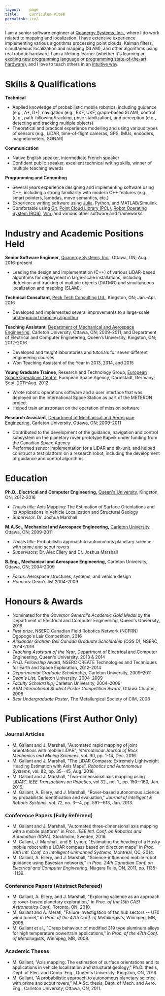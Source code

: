 ```yaml
---
layout:    page
title:     Curriculum Vitae
permalink: /cv/
---
```

I am a senior software engineer at [Quanergy Systems, Inc.](http://www.quanergy.com), where I do work related to mapping and localization. I have extensive experience implementing various algorithms processing point clouds, Kalman filters, simultaneous localization and mapping (SLAM), and other algorithms using real robotic hardware. I am a lifelong learner (whether it's learning an [exciting new programming language](http://julialang.org) or [programming state-of-the-art hardware](https://www.google.com/atap/project-tango/)), and I love to teach others in an [intuitive way](/2015/10/14/how-i-learn/).

# Skills & Qualifications

**Technical**

* Applied knowledge of probabilistic mobile robotics, including guidance (e.g., A\*, D\*), navigation (e.g., EKF, UKF, graph-based SLAM), control (e.g., path-following/tracking, pose stabilization), and perception (e.g., detecting and tracking multiple objects)
* Theoretical and practical experience modelling and using various types of sensors (e.g., LiDAR, time-of-flight cameras, GPS, IMUs, encoders, magnetometers, SONAR)

**Communication**

* Native English speaker, intermediate French speaker
* Confident public speaker, excellent technical writing skills, winner of multiple teaching awards

**Programming and Computing**

* Several years experience designing and implementing software using C++, including a strong familiarity with modern C++ features (e.g., smart pointers, lambdas, move semantics, etc.)
* Experience writing software using [Julia](http://julialang.org), Python, and MATLAB/Simulink
* Comfortable using [Git](https://git-scm.com), [Point Cloud Library (PCL)](http://pointclouds.org), [Robot Operating System (ROS)](http://www.ros.org), [Vim](http://www.vim.org), and various other software and frameworks 

# Industry and Academic Positions Held

**Senior Software Engineer**, [Quanergy Systems, Inc.](http://www.quanergy.com), Ottawa, ON; Aug. 2016-present

* Leading the design and implementation (C++) of various LiDAR-based algorithms for deployment in large-scale installations, including detection and tracking of multiple objects (DATMO) and simultaneous localization and mapping (SLAM).

**Technical Consultant**, [Peck Tech Consulting Ltd.](http://pecktech.ca), Kingston, ON; Jan.-Apr. 2016

* Developed and implemented several improvements to a large-scale [underground mapping algorithm](http://ugpsrapidmapper.com)

**Teaching Assistant**, [Department of Mechanical and Aerospace Engineering](https://carleton.ca/mae/), Carleton University, Ottawa, ON; 2009–2011, and Department of Electrical and Computer Engineering, Queen’s University, Kingston, ON; 2012–2016

* Developed and taught laboratories and tutorials for seven different engineering courses
* Won Teaching Assistant of the Year in 2013, 2014, and 2015

**Young Graduate Trainee**, Research and Technology Group, [European Space Operations Centre](http://www.esa.int/About_Us/ESOC), European Space Agency, Darmstadt, Germany; Sept. 2011–Aug. 2012

* Wrote robotic operations software and a user interface that was deployed on the International Space Station as part of the METERON project
* Helped train an astronaut on the operation of mission software

**Research Assistant**, [Department of Mechanical and Aerospace Engineering](https://carleton.ca/mae/), Carleton University, Ottawa, ON; 2009–2011

* Contributed to the development of the guidance, navigation and control subsystem on the planetary rover prototype Kapvik under funding from the Canadian Space Agency 
* Performed sensor implementation for a LiDAR and tilt-unit, and helped construct a test platform on a research robot, including the development of guidance and control algorithms 

# Education

**Ph.D., Electrical and Computer Engineering,** [Queen's University](http://www.queensu.ca), Kingston, ON; 2012-2016

* *Thesis title:* Axis Mapping: The Estimation of Surface Orientations and its Applications in Vehicle Localization and Structural Geology
* *Supervisor:* Dr. Joshua Marshall

**M.A.Sc., Mechanical and Aerospace Engineering,** [Carleton University](http://www.carleton.ca), Ottawa, ON; 2009-2011

* *Thesis title:* Probabilistic approach to autonomous planetary science with prime and scout rovers
* *Supervisors:* Dr. Alex Ellery and Dr. Joshua Marshall

**B.Eng., Mechanical and Aerospace Engineering,** Carleton University, Ottawa, ON; 2004-2009

* *Focus:* Aerospace structures, systems, and vehicle design
* *Honours:* Dean's list 2004-2009

# Honours & Awards

* Nominated for the *Governor General's Academic Gold Medal* by the Department of Electrical and Computer Engineering, Queen's University, 2016
* *First prize*, NSERC Canadian Field Robotics Network (NCFRN) Ogopogo's Lair Competition, 2016
* *Alexander Graham Bell Canada Graduate Scholarship (CGS D)*, NSERC, 2014-2016
* *Teaching Assistant of the Year*, Department of Electrical and Computer Engineering, Queen's University, 2013 & 2014
* *Ph.D. Fellowship Award*, NSERC CREATE Technologies and Techniques for Earth and Space Exploration, 2012–2014
* *Departmental Graduate Scholarship*, Carleton University, 2009–2011
* *Dean's List*, Carleton University, 2004–2009
* *Faculty Scholarship*, Carleton University, 2004–2009
* *ASM International Student Poster Competition Award*, Ottawa Chapter, 2008
* *Best Undergraduate Poster*, The Metallurgical Society of CIM, 2008

# Publications (First Author Only)

### Journal Articles
* M. Gallant and J. Marshall, "Automated rapid mapping of joint orientations with mobile LiDAR", *International Journal of Rock Mechanics and Mining Sciences*, vol. 90, pp. 1-14, Dec. 2016. 
* M. Gallant and J. Marshall, "The LiDAR Compass: Extremely Lightweight Heading Estimation with Axis Maps", *Robotics and Autonomous Systems*, vol. 82, pp. 35--45, Aug. 2016.
* M. Gallant and J. Marshall, "Two-dimensional axis mapping using LiDAR", *IEEE Transactions on Robotics*, vol 32., no. 1., pp. 150--160, Jan. 2016.
* M. Gallant, A. Ellery, and J. Marshall, "Rover-based autonomous science by probabilistic identification and evaluation," *Journal of Intelligent & Robotic Systems*, vol. 72, no. 3--4, pp. 591--613, Jan. 2013.

### Conference Papers (Fully Refereed)
* M. Gallant and J. Marshall, "Automated three-dimensional axis mapping with a mobile platform" in *Proc. IEEE Intl. Conf. on Robotics and Automation (ICRA)*, Stockholm, Sweden, 2016.
* M. Gallant, J. Marshall, and B. Lynch, "Estimating the heading of a Husky mobile robot with a LiDAR compass based on direction maps" in *Proc. 10th Intl. Conf. on Intelligent Unmanned Systems*, Montreal, QC, 2014.
* M. Gallant, A. Ellery, and J. Marshall, "Science-influenced mobile robot guidance using Bayesian networks," in *Proc. 24th Canadian Conf. on Electrical and Computer Engineering*, Niagara Falls, ON, 2011, pp. 1135--1139.

### Conference Papers (Abstract Refereed)
* M. Gallant, A. Ellery, and J. Marshall, "Exploring salience as an approach to rover-based planetary exploration," in *Proc. of the 15th CASI Astronautics Conf.*, Toronto, ON, 2010. 
* M. Gallant and A. Merati, "Failure investigation of fan hub sectors -- U70 wind tunnel," in *Proc. of the 47th Conf. of Metallurgists*, Winnipeg, MB, 2008. 
* M. Gallant et al., "Creep behaviour of modified 319 type aluminum alloys for high temperature powertrain applications," in *Proc. of the 47th Conf. of Metallurgists*, Winnipeg, MB, 2008.

### Academic Theses
* M. Gallant, "Axis mapping: The estimation of surface orientations and its applications in vehicle localization and structural geology," Ph.D. thesis, Dept. of Elec. and Comp. Eng., Queen's University, Kingston, ON, 2016.
* M. Gallant, "A probabilistic approach to autonomous planetary science with prime and scout rovers," M.A.Sc. thesis, Dept. of Mech. and Aero. Eng., Carleton University, Ottawa, ON, 2011.
